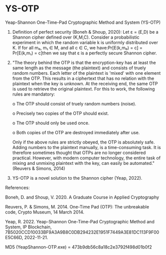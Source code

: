 # YS-OTP
Yeap-Shannon One-Time-Pad Cryptographic Method and System (YS-OTP)

1. Definition of perfect security (Boneh & Shoup, 2020):
Let ε = (E,D) be a Shannon cipher defined over (K,M,C). Consider a probabilistic experiment in which the random variable k is uniformly distributed over K. If for all m₀, m₁ ∈ M, and all c ∈ C, we have:Pr[E(k,m₀) = c] = Pr[E(k,m₁) = c]then we say that ε is a perfectly secure Shannon cipher.

2. "The theory behind the OTP is that the encryption-key has at least the same length as the message (the plaintext) and consists of truely random numbers. Each letter of the plaintext is 'mixed' with one element from the OTP. This results in a ciphertext that has no relation with the plaintext when the key is unknown. At the receiving end, the same OTP is used to retrieve the original plaintext. For this to work, the following rules are mandatory:

     o The OTP should consist of truely random numbers (noise).

     o Precisely two copies of the OTP should exist.

     o The OTP should only be used once.

     o Both copies of the OTP are destroyed immediately after use. 

     Only if the above rules are strictly obeyed, the OTP is absolutely safe. Adding numbers to the plaintext manually, is a time-consuming task. It is therefore sometimes thought that OTPs are no longer considered practical. However, with modern computer technology, the entire task of mixing and unmixing plaintext with the key, can easily be automated." (Reuvers & Simons, 2014)

3. YS-OTP is a novel solution to the Shannon cipher (Yeap, 2022).

References:

Boneh, D. and Shoup, V. 2020. A Graduate Course in Applied Cryptography

Reuvers, P. & Simons, M. 2014. One-Time Pad (OTP): The unbreakable code, Crypto Museum, 14 March 2014.

Yeap, R. 2022. Yeap-Shannon One-Time-Pad Cryptographic Method and System, IP Blockchain, 7B5020CCD10033BF9A3A9B8C0DB294232E1951F7449A3E81DC113F9F00E5C66D, 2022-11-21.

MD5 (YeapShannon-OTP.exe) = 473b9db56c8a18c2e3792f498d01b0f2
